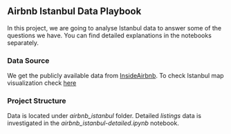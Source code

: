 ## Airbnb Istanbul Data Playbook 

In this project, we are going to analyse Istanbul data to answer some of the questions we have. You can find detailed explanations in the notebooks separately.  

### Data Source
We get the publicly available data from [InsideAirbnb](http://insideairbnb.com/get-the-data.html). To check Istanbul map visualization check [here](http://insideairbnb.com/istanbul/?neighbourhood=&filterEntireHomes=false&filterHighlyAvailable=false&filterRecentReviews=false&filterMultiListings=false)

### Project Structure
Data is located under *airbnb_istanbul* folder. Detailed *listings* data is investigated in the *airbnb_istanbul-detailed.ipynb* notebook. 
